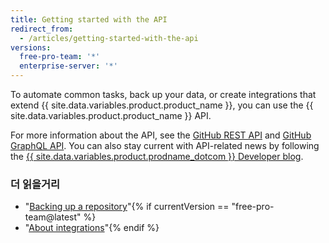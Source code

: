 ```yaml
---
title: Getting started with the API
redirect_from:
  - /articles/getting-started-with-the-api
versions:
  free-pro-team: '*'
  enterprise-server: '*'
---
```


To automate common tasks, back up your data, or create integrations that extend {{ site.data.variables.product.product_name }}, you can use the {{ site.data.variables.product.product_name }} API.

For more information about the API, see the [GitHub REST API](/rest) and [GitHub GraphQL API](/graphql). You can also stay current with API-related news by following the [{{ site.data.variables.product.prodname_dotcom }} Developer blog](https://developer.github.com/changes/).

### 더 읽을거리

- "[Backing up a repository](/articles/backing-up-a-repository)"{% if currentVersion == "free-pro-team@latest" %}
- "[About integrations](/articles/about-integrations)"{% endif %}
